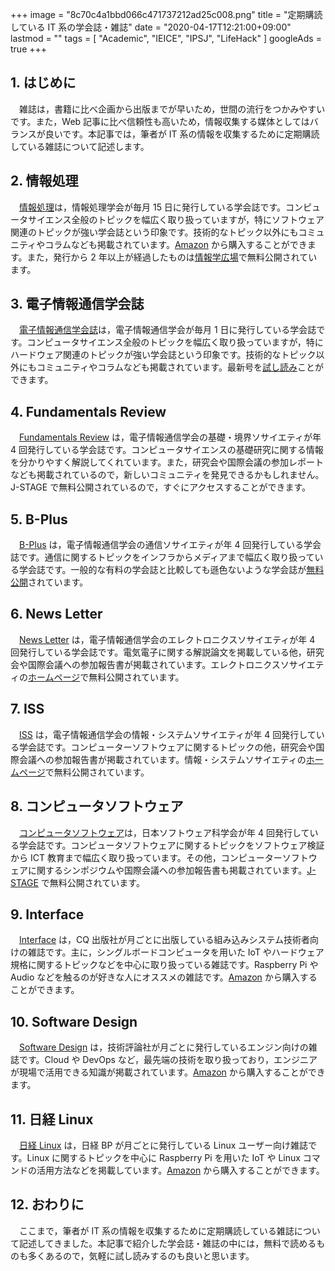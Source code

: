 +++
image = "8c70c4a1bbd066c471737212ad25c008.png"
title = "定期購読している IT 系の学会誌・雑誌"
date = "2020-04-17T12:21:00+09:00"
lastmod = ""
tags = [ "Academic", "IEICE", "IPSJ", "LifeHack" ]
googleAds = true
+++

## 1. はじめに

　雑誌は，書籍に比べ企画から出版までが早いため，世間の流行をつかみやすいです。また，Web 記事に比べ信頼性も高いため，情報収集する媒体としてはバランスが良いです。本記事では，筆者が IT 系の情報を収集するために定期購読している雑誌について記述します。

## 2. 情報処理

　[情報処理](https://www.ipsj.or.jp/magazine/magazine.html)は，情報処理学会が毎月 15 日に発行している学会誌です。コンピュータサイエンス全般のトピックを幅広く取り扱っていますが，特にソフトウェア関連のトピックが強い学会誌という印象です。技術的なトピック以外にもコミュニティやコラムなども掲載されています。[Amazon](https://amzn.to/2RIpS5l) から購入することができます。また，発行から 2 年以上が経過したものは[情報学広場](https://ipsj.ixsq.nii.ac.jp/ej/index.php?action=pages_view_main&active_action=repository_view_main_item_snippet&index_id=1&pn=1&count=20&order=7&lang=japanese&page_id=13&block_id=8)で無料公開されています。

## 3. 電子情報通信学会誌

　[電子情報通信学会誌](https://www.journal.ieice.org/)は，電子情報通信学会が毎月 1 日に発行している学会誌です。コンピュータサイエンス全般のトピックを幅広く取り扱っていますが，特にハードウェア関連のトピックが強い学会誌という印象です。技術的なトピック以外にもコミュニティやコラムなども掲載されています。最新号を[試し読み](https://app.journal.ieice.org/trial/)ことができます。

## 4. Fundamentals Review

　[Fundamentals Review](https://www.ieice.org/ess/ESS/Fundam-Review.html) は，電子情報通信学会の基礎・境界ソサイエティが年 4 回発行している学会誌です。コンピュータサイエンスの基礎研究に関する情報を分かりやすく解説してくれています。また，研究会や国際会議の参加レポートなども掲載されているので，新しいコミュニティを発見できるかもしれません。J-STAGE で無料公開されているので，すぐにアクセスすることができます。

## 5. B-Plus

　[B-Plus]() は，電子情報通信学会の通信ソサイエティが年 4 回発行している学会誌です。通信に関するトピックをインフラからメディアまで幅広く取り扱っている学会誌です。一般的な有料の学会誌と比較しても遜色ないような学会誌が[無料公開](https://www.ieice.org/~cs-edit/magazine/index.html)されています。

## 6. News Letter

　[News Letter](https://www.ieice.org/~es/jpn/newsletters/) は，電子情報通信学会のエレクトロニクスソサイエティが年 4 回発行している学会誌です。電気電子に関する解説論文を掲載している他，研究会や国際会議への参加報告書が掲載されています。エレクトロニクスソサイエティの[ホームページ](https://www.ieice.org/~es/jpn/newsletters/)で無料公開されています。

## 7. ISS

　[ISS](https://www.ieice.org/iss/jpn/Publications/society_mag/back_number.html) は，電子情報通信学会の情報・システムソサイエティが年 4 回発行している学会誌です。コンピューターソフトウェアに関するトピックの他，研究会や国際会議への参加報告書が掲載されています。情報・システムソサイエティの[ホームページ](https://www.ieice.org/iss/jpn/Publications/society_mag/back_number.html)で無料公開されています。

## 8. コンピュータソフトウェア

　[コンピュータソフトウェア](https://www.jssst.or.jp/edit/)は，日本ソフトウェア科学会が年 4 回発行している学会誌です。コンピュータソフトウェアに関するトピックをソフトウェア検証から ICT 教育まで幅広く取り扱っています。その他，コンピューターソフトウェアに関するシンポジウムや国際会議への参加報告書も掲載されています。[J-STAGE](https://www.jstage.jst.go.jp/browse/jssst/-char/ja) で無料公開されています。

## 9. Interface

　[Interface](https://interface.cqpub.co.jp/) は，CQ 出版社が月ごとに出版している組み込みシステム技術者向けの雑誌です。主に，シングルボードコンピュータを用いた IoT やハードウェア規格に関するトピックなどを中心に取り扱っている雑誌です。Raspberry Pi や Audio などを触るのが好きな人にオススメの雑誌です。[Amazon](https://amzn.to/2VyJZDX) から購入することができます。

## 10. Software Design

　[Software Design](https://gihyo.jp/magazine/SD) は，技術評論社が月ごとに発行しているエンジン向けの雑誌です。Cloud や DevOps など，最先端の技術を取り扱っており，エンジニアが現場で活用できる知識が掲載されています。[Amazon](https://amzn.to/2RIt0y7) から購入することができます。

## 11. 日経 Linux

　[日経 Linux](https://info.nikkeibp.co.jp/media/LIN/) は，日経 BP が月ごとに発行している Linux ユーザー向け雑誌です。Linux に関するトピックを中心に Raspberry Pi を用いた IoT や Linux コマンドの活用方法などを掲載しています。[Amazon](https://amzn.to/2VD3ScW) から購入することができます。

## 12. おわりに

　ここまで，筆者が IT 系の情報を収集するために定期購読している雑誌について記述してきました。本記事で紹介した学会誌・雑誌の中には，無料で読めるものも多くあるので，気軽に試し読みするのも良いと思います。